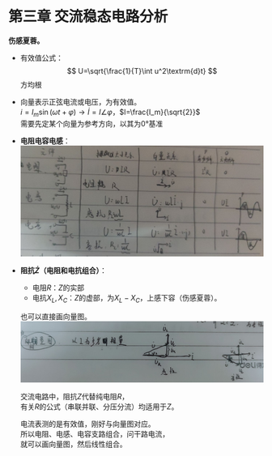 # 第三章 交流稳态电路分析

**伤感夏蓉。**

* 有效值公式：
  $$
  U=\sqrt{\frac{1}{T}\int u^2\textrm{d}t}
  $$
  方均根
* 向量表示正弦电流或电压，为有效值。  
  $i=I_m\sin(\omega t+\varphi)\rightarrow\dot{I}=I\angle\varphi$，$I=\frac{I_m}{\sqrt{2}}$  
  需要先定某个向量为参考方向，以其为$0°$基准
* **电阻电容电感**：
  ![图 20](images/%E6%80%BB%E7%BB%93--01-01_16-33-52.png)
* **阻抗$\dot Z$（电阻和电抗组合）**：  
  
  * 电阻$R$：$Z$的实部
  * 电抗$X_L,X_C$：$Z$的虚部，为$X_L-X_C$，上感下容（伤感夏蓉）。

  也可以直接画向量图。
  ![如图](images/%E6%80%BB%E7%BB%93--01-01_16-36-37.png)
  
  交流电路中，阻抗$Z$代替纯电阻$R$，  
  有关$R$的公式（串联并联、分压分流）均适用于$Z$。

  电流表测的是有效值，刚好与向量图对应。  
  所以电阻、电感、电容支路组合，问干路电流，  
  就可以画向量图，然后线性组合。